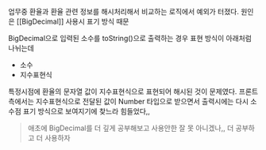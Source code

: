 업무중 환율과 환율 관련 정보를 해시처리해서 비교하는 로직에서 예외가 터졌다.
원인은 [[BigDecimal]] 사용시 표기 방식 때문

BigDecimal으로 입력된 소수를 toString()으로 출력하는 경우 표현 방식이 아래처럼 나뉘는데
- 소수
- 지수표현식

특정시점에 환율의 문자열 값이 지수표현식으로 표현되어 해시된 것이 문제였다.
프론트측에서는 지수표현식으로 전달된 값이 Number 타입으로 받으면서 출력시에는 다시 소수점 표기 방식으로 보여지기에 찾느라 힘들었다,,

> 애초에 BigDecimal를 더 깊게 공부해보고 사용안한 잘 못 아니겠나,, 더 공부하고 더 사용하자